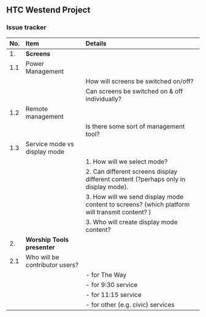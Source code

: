 ## HTC Westend Project
### Issue tracker

|No.| Item | Details|
|:-----|:-----|:-------|
|1. |**Screens**|   |
|1.1|Power Management | |
|  |  |How will screens be switched on/off? |
|  |  | Can screens be switched on & off individually? |
|1.2 | Remote management||
|  |  | Is there some sort of management tool? |
|1.3 | Service mode vs display mode | |
|  | | 1. How will we select mode?|
|  | | 2. Can different screens display different content (?perhaps only in display mode). |
|  | | 3. How will we send display mode content to screens? (which platform will transmit content? ) |
| | | 3. Who will create display mode content?|
|2. |**Worship Tools presenter** | |
|2.1| Who will be contributor users?|
| | |- for The Way|
| | |- for 9:30 service|
| | |- for 11:15 service|
| | |- for other (e.g. civic) services|




